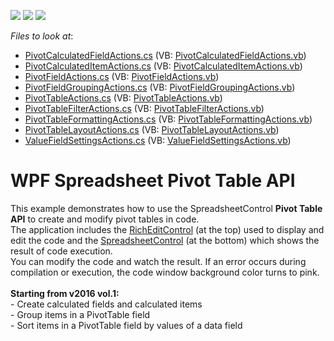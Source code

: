 <!-- default badges list -->
![](https://img.shields.io/endpoint?url=https://codecentral.devexpress.com/api/v1/VersionRange/128612870/16.1.4%2B)
[![](https://img.shields.io/badge/Open_in_DevExpress_Support_Center-FF7200?style=flat-square&logo=DevExpress&logoColor=white)](https://supportcenter.devexpress.com/ticket/details/T314425)
[![](https://img.shields.io/badge/📖_How_to_use_DevExpress_Examples-e9f6fc?style=flat-square)](https://docs.devexpress.com/GeneralInformation/403183)
<!-- default badges end -->
<!-- default file list -->
*Files to look at*:

* [PivotCalculatedFieldActions.cs](./CS/SpreadsheetWPFPivotTableExamples/CodeExamples/PivotCalculatedFieldActions.cs) (VB: [PivotCalculatedFieldActions.vb](./VB/SpreadsheetWPFPivotTableExamples/CodeExamples/PivotCalculatedFieldActions.vb))
* [PivotCalculatedItemActions.cs](./CS/SpreadsheetWPFPivotTableExamples/CodeExamples/PivotCalculatedItemActions.cs) (VB: [PivotCalculatedItemActions.vb](./VB/SpreadsheetWPFPivotTableExamples/CodeExamples/PivotCalculatedItemActions.vb))
* [PivotFieldActions.cs](./CS/SpreadsheetWPFPivotTableExamples/CodeExamples/PivotFieldActions.cs) (VB: [PivotFieldActions.vb](./VB/SpreadsheetWPFPivotTableExamples/CodeExamples/PivotFieldActions.vb))
* [PivotFieldGroupingActions.cs](./CS/SpreadsheetWPFPivotTableExamples/CodeExamples/PivotFieldGroupingActions.cs) (VB: [PivotFieldGroupingActions.vb](./VB/SpreadsheetWPFPivotTableExamples/CodeExamples/PivotFieldGroupingActions.vb))
* [PivotTableActions.cs](./CS/SpreadsheetWPFPivotTableExamples/CodeExamples/PivotTableActions.cs) (VB: [PivotTableActions.vb](./VB/SpreadsheetWPFPivotTableExamples/CodeExamples/PivotTableActions.vb))
* [PivotTableFilterActions.cs](./CS/SpreadsheetWPFPivotTableExamples/CodeExamples/PivotTableFilterActions.cs) (VB: [PivotTableFilterActions.vb](./VB/SpreadsheetWPFPivotTableExamples/CodeExamples/PivotTableFilterActions.vb))
* [PivotTableFormattingActions.cs](./CS/SpreadsheetWPFPivotTableExamples/CodeExamples/PivotTableFormattingActions.cs) (VB: [PivotTableFormattingActions.vb](./VB/SpreadsheetWPFPivotTableExamples/CodeExamples/PivotTableFormattingActions.vb))
* [PivotTableLayoutActions.cs](./CS/SpreadsheetWPFPivotTableExamples/CodeExamples/PivotTableLayoutActions.cs) (VB: [PivotTableLayoutActions.vb](./VB/SpreadsheetWPFPivotTableExamples/CodeExamples/PivotTableLayoutActions.vb))
* [ValueFieldSettingsActions.cs](./CS/SpreadsheetWPFPivotTableExamples/CodeExamples/ValueFieldSettingsActions.cs) (VB: [ValueFieldSettingsActions.vb](./VB/SpreadsheetWPFPivotTableExamples/CodeExamples/ValueFieldSettingsActions.vb))
<!-- default file list end -->
# WPF Spreadsheet Pivot Table API


This example demonstrates how to use the SpreadsheetControl <strong>Pivot Table API</strong> to create and modify pivot tables in code.<br>The application includes the <a href="https://documentation.devexpress.com/#WPF/clsDevExpressXpfRichEditRichEditControltopic">RichEditControl</a> (at the top) used to display and edit the code and the <a href="https://documentation.devexpress.com/#WPF/clsDevExpressXpfSpreadsheetSpreadsheetControltopic">SpreadsheetControl</a> (at the bottom) which shows the result of code execution.<br>You can modify the code and watch the result. If an error occurs during compilation or execution, the code window background color turns to pink.<br><br><strong>Starting from v2016 vol.1:</strong><br>- Create calculated fields and calculated items<br>- Group items in a PivotTable field<br>- Sort items in a PivotTable field by values of a data field

<br/>


